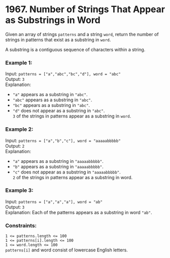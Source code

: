 # 1967. Number of Strings That Appear as Substrings in Word   
   
Given an array of strings ```patterns``` and a string ```word```, return the number of strings in patterns that exist as a substring in ```word```.   
   
A substring is a contiguous sequence of characters within a string.   
    
   
### **Example 1:**   
Input: ```patterns = ["a","abc","bc","d"], word = "abc"```   
Output: ```3```   
Explanation:   
- ```"a"``` appears as a substring in ```"abc"```.   
- ```"abc"``` appears as a substring in ```"abc"```.   
- ```"bc"``` appears as a substring in ```"abc"```.   
- ```"d"``` does not appear as a substring in ```"abc"```.   
```3``` of the strings in patterns appear as a substring in ```word```.   
   
### **Example 2:**   
Input: ```patterns = ["a","b","c"], word = "aaaaabbbbb"```   
Output: ```2```   
Explanation:   
- ```"a"``` appears as a substring in ```"aaaaabbbbb"```.   
- ```"b"``` appears as a substring in ```"aaaaabbbbb"```.   
- ```"c"``` does not appear as a substring in ```"aaaaabbbbb"```.   
```2``` of the strings in patterns appear as a substring in word.   
   
### **Example 3:**   
Input: ```patterns = ["a","a","a"], word = "ab"```   
Output: ```3```   
Explanation: Each of the patterns appears as a substring in word ```"ab"```.   
    
   
### **Constraints:**   
```1 <= patterns.length <= 100```   
```1 <= patterns[i].length <= 100```   
```1 <= word.length <= 100```   
```patterns[i]``` and word consist of lowercase English letters.   